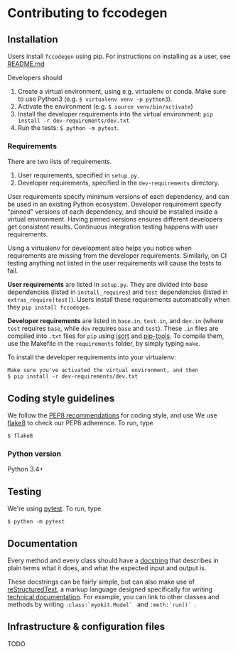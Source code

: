 # Contributing to fccodegen

## Installation

Users install `fccodegen` using pip.
For instructions on installing as a user, see [README.md](README.md)

Developers should

1. Create a virtual environment, using e.g. virtualenv or conda. Make sure to use Python3 (e.g. `$ virtualenv venv -p python3`).
2. Activate the environment (e.g. `$ source venv/bin/activate`)
3. Install the developer requirements into the virtual environment: `pip install -r dev-requirements/dev.txt`
4. Run the tests: `$ python -m pytest`.



### Requirements

There are two lists of requirements.

1. User requirements, specified in `setup.py`.
2. Developer requirements, specified in the `dev-requirements` directory.

User requirements specify minimum versions of each dependency, and can be used in an existing Python ecosystem.
Developer requirement specify "pinned" versions of each dependency, and should be installed inside a virtual environment.
Having pinned versions ensures different developers get consistent results.
Continuous integration testing happens with user requirements.

Using a virtualenv for development also helps you notice when requirements are missing from the developer requirements.
Similarly, on CI testing anything not listed in the user requirements will cause the tests to fail.

**User requirements** are listed in `setup.py`.
They are divided into base dependencies (listed in `install_requires`) and `test` dependencies (listed in `extras_require[test]`).
Users install these requirements automatically when they `pip install fccodegen`.

**Developer requirements** are listed in `base.in`, `test.in`, and `dev.in` (where `test` requires `base`, while `dev` requires `base` and `test`).
These `.in` files are compiled into `.txt` files for `pip` using [isort](https://pypi.org/project/isort/) and [pip-tools](https://pypi.org/project/pip-tools/).
To compile them, use the Makefile in the `requirements` folder, by simply typing `make`.

To install the developer requirements into your virtualenv:

```
Make sure you've activated the virtual environment, and then
$ pip install -r dev-requirements/dev.txt
```




## Coding style guidelines

We follow the [PEP8 recommendations](https://www.python.org/dev/peps/pep-0008/) for coding style, and use We use [flake8](http://flake8.pycqa.org/en/latest/) to check our PEP8 adherence. To run, type

```
$ flake8
```

### Python version

Python 3.4+


## Testing

We're using [pytest](https://docs.pytest.org/en/latest/). To run, type

```
$ python -m pytest
```


## Documentation

Every method and every class should have a [docstring](https://www.python.org/dev/peps/pep-0257/) that describes in plain terms what it does, and what the expected input and output is.

These docstrings can be fairly simple, but can also make use of [reStructuredText](http://docutils.sourceforge.net/docs/user/rst/quickref.html), a markup language designed specifically for writing [technical documentation](https://en.wikipedia.org/wiki/ReStructuredText). For example, you can link to other classes and methods by writing ```:class:`myokit.Model` ``` and  ```:meth:`run()` ```.





## Infrastructure & configuration files

TODO
